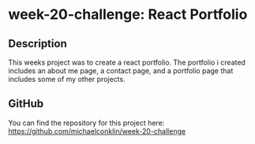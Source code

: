 # week-20-challenge: React Portfolio

## Description
This weeks project was to create a react portfolio. The portfolio i created includes an about me page, a contact page, and a portfolio page that includes some of my other projects.

## GitHub
You can find the repository for this project here: https://github.com/michaelconklin/week-20-challenge